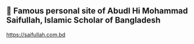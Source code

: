 

## 🚀 Famous personal site of Abudl Hi Mohammad Saifullah, Islamic Scholar of Bangladesh

https://saifullah.com.bd

